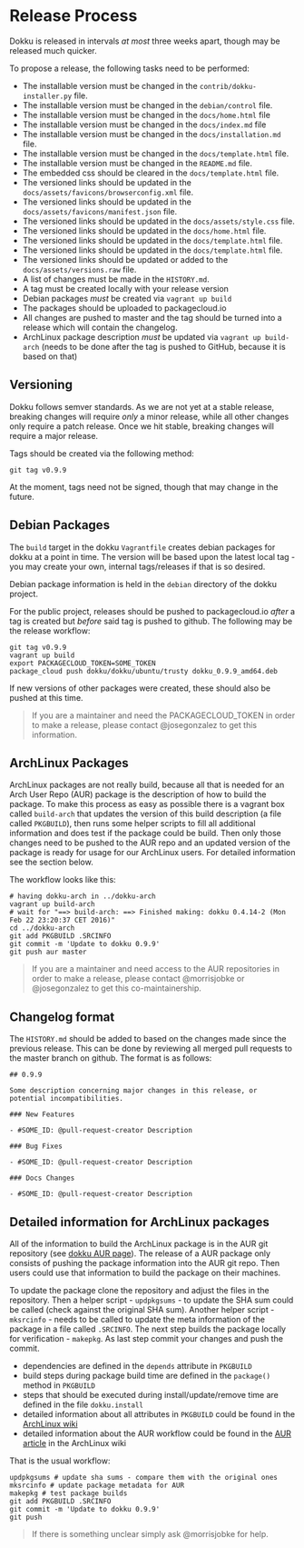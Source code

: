 # Release Process

Dokku is released in intervals *at most* three weeks apart, though may be released much quicker.

To propose a release, the following tasks need to be performed:

- The installable version must be changed in the `contrib/dokku-installer.py` file.
- The installable version must be changed in the `debian/control` file.
- The installable version must be changed in the `docs/home.html` file
- The installable version must be changed in the `docs/index.md` file
- The installable version must be changed in the `docs/installation.md` file.
- The installable version must be changed in the `docs/template.html` file.
- The installable version must be changed in the `README.md` file.
- The embedded css should be cleared in the `docs/template.html` file.
- The versioned links should be updated in the `docs/assets/favicons/browserconfig.xml` file.
- The versioned links should be updated in the `docs/assets/favicons/manifest.json` file.
- The versioned links should be updated in the `docs/assets/style.css` file.
- The versioned links should be updated in the `docs/home.html` file.
- The versioned links should be updated in the `docs/template.html` file.
- The versioned links should be updated in the `docs/template.html` file.
- The versioned links should be updated or added to the `docs/assets/versions.raw` file.
- A list of changes must be made in the `HISTORY.md`.
- A tag must be created locally with your release version
- Debian packages *must* be created via `vagrant up build`
- The packages should be uploaded to packagecloud.io
- All changes are pushed to master and the tag should be turned into a release which will contain the changelog.
- ArchLinux package description *must* be updated via `vagrant up build-arch` (needs to be done after the tag is pushed to GitHub, because it is based on that)

## Versioning

Dokku follows semver standards. As we are not yet at a stable release, breaking changes will require *only* a minor release, while all other changes only require a patch release. Once we hit stable, breaking changes will require a major release.

Tags should be created via the following method:

```shell
git tag v0.9.9
```

At the moment, tags need not be signed, though that may change in the future.

## Debian Packages

The `build` target in the dokku `Vagrantfile` creates debian packages for dokku at a point in time. The version will be based upon the latest local tag - you may create your own, internal tags/releases if that is so desired.

Debian package information is held in the `debian` directory of the dokku project.

For the public project, releases should be pushed to packagecloud.io *after* a tag is created but *before* said tag is pushed to github. The following may be the release workflow:


```shell
git tag v0.9.9
vagrant up build
export PACKAGECLOUD_TOKEN=SOME_TOKEN
package_cloud push dokku/dokku/ubuntu/trusty dokku_0.9.9_amd64.deb
```

If new versions of other packages were created, these should also be pushed at this time.

> If you are a maintainer and need the PACKAGECLOUD_TOKEN in order to make a release, please contact @josegonzalez to get this information.

## ArchLinux Packages

ArchLinux packages are not really build, because all that is needed for an Arch User Repo (AUR) package is the description of how to build the package. To make this process as easy as possible there is a vagrant box called `build-arch` that updates the version of this build description (a file called `PKGBUILD`), then runs some helper scripts to fill all additional information and does test if the package could be build. Then only those changes need to be pushed to the AUR repo and an updated version of the package is ready for usage for our ArchLinux users. For detailed information see the section below.

The workflow looks like this:

```shell
# having dokku-arch in ../dokku-arch
vagrant up build-arch
# wait for "==> build-arch: ==> Finished making: dokku 0.4.14-2 (Mon Feb 22 23:20:37 CET 2016)"
cd ../dokku-arch
git add PKGBUILD .SRCINFO
git commit -m 'Update to dokku 0.9.9'
git push aur master
```

> If you are a maintainer and need access to the AUR repositories in order to make a release, please contact @morrisjobke or @josegonzalez to get this co-maintainership.

## Changelog format

The `HISTORY.md` should be added to based on the changes made since the previous release. This can be done by reviewing all merged pull requests to the master branch on github. The format is as follows:

```
## 0.9.9

Some description concerning major changes in this release, or potential incompatibilities.

### New Features

- #SOME_ID: @pull-request-creator Description

### Bug Fixes

- #SOME_ID: @pull-request-creator Description

### Docs Changes

- #SOME_ID: @pull-request-creator Description
```

## Detailed information for ArchLinux packages

All of the information to build the ArchLinux package is in the AUR git repository (see [dokku AUR page](https://aur.archlinux.org/packages/dokku/)). The release of a AUR package only consists of pushing the package information into the AUR git repo. Then users could use that information to build the package on their machines.

To update the package clone the repository and adjust the files in the repository. Then a helper script - `updpkgsums` - to update the SHA sum could  be called (check against the original SHA sum). Another helper script - `mksrcinfo` - needs to be called to update the meta information of the package in a file called `.SRCINFO`. The next step builds the package locally for verification - `makepkg`. As last step commit your changes and push the commit.

* dependencies are defined in the `depends` attribute in `PKGBUILD`
* build steps during package build time are defined in the `package()` method in `PKGBUILD`
* steps that should be executed during install/update/remove time are defined in the file `dokku.install`
* detailed information about all attributes in `PKGBUILD` could be found in the [ArchLinux wiki](https://wiki.archlinux.org/index.php/PKGBUILD)
* detailed information about the AUR workflow could be found in the [AUR article](https://wiki.archlinux.org/index.php/Arch_User_Repository) in the ArchLinux wiki

That is the usual workflow:

```shell
updpkgsums # update sha sums - compare them with the original ones
mksrcinfo # update package metadata for AUR
makepkg # test package builds
git add PKGBUILD .SRCINFO
git commit -m 'Update to dokku 0.9.9'
git push
```

> If there is something unclear simply ask @morrisjobke for help.
